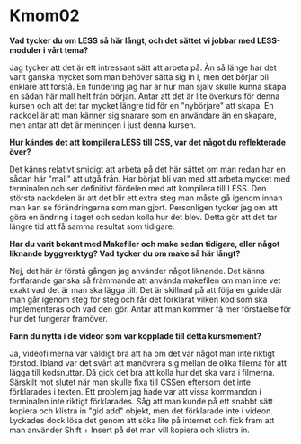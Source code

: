 Kmom02
===============================

**Vad tycker du om LESS så här långt, och det sättet vi jobbar med LESS-moduler i vårt tema?**

Jag tycker att det är ett intressant sätt att arbeta på.
Än så länge har det varit ganska mycket som man behöver sätta sig in i, men det börjar bli enklare att förstå.
En fundering jag har är hur man själv skulle kunna skapa en sådan här mall helt från början.
Antar att det är lite överkurs för denna kursen och att det tar mycket längre tid för en "nybörjare" att skapa.
En nackdel är att man känner sig snarare som en användare än en skapare, men antar att det är meningen i just denna kursen.

**Hur kändes det att kompilera LESS till CSS, var det något du reflekterade över?**

Det känns relativt smidigt att arbeta på det här sättet om man redan har en sådan här "mall" att utgå från.
Har börjat bli van med att arbeta mycket med terminalen och ser definitivt fördelen med att kompilera till LESS.
Den största nackdelen är att det blir ett extra steg man måste gå igenom innan man kan se förändringarna som man gjort.
Personligen tycker jag om att göra en ändring i taget och sedan kolla hur det blev.
Detta gör att det tar längre tid att få samma resultat som tidigare.


**Har du varit bekant med Makefiler och make sedan tidigare, eller något liknande byggverktyg? Vad tycker du om make så här långt?**

Nej, det här är förstå gången jag använder något liknande.
Det känns fortfarande ganska så främmande att använda makefilen om man inte vet exakt vad det är man ska lägga till.
Det är skillnad på att följa en guide där man går igenom steg för steg och får det förklarat vilken kod som ska implementeras och vad den gör.
Antar att man kommer få mer förståelse för hur det fungerar framöver.

**Fann du nytta i de videor som var kopplade till detta kursmoment?**

Ja, videofilmerna var väldigt bra att ha om det var något man inte riktigt förstod.
Ibland var det svårt att manövrera sig mellan de olika filerna för att lägga till kodsnuttar.
Då gick det bra att kolla hur det ska vara i filmerna.
Särskilt mot slutet när man skulle fixa till CSSen eftersom det inte förklarades i texten.
Ett problem jag hade var att vissa kommandon i terminalen inte riktigt förklarades.
Såg att man kunde på ett snabbt sätt kopiera och klistra in "gid add" objekt, men det förklarade inte i videon.
Lyckades dock lösa det genom att söka lite på internet och fick fram att man använder Shift + Insert på det man vill kopiera och klistra in.
